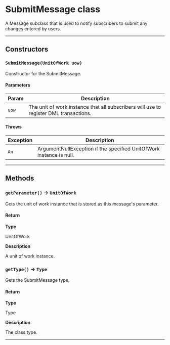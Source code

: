 # SubmitMessage class

A Message subclass that is used to notify subscribers to submit any changes entered by users.

---
## Constructors
### `SubmitMessage(UnitOfWork uow)`

Constructor for the SubmitMessage.
#### Parameters
|Param|Description|
|-----|-----------|
|`uow` |  The unit of work instance that all subscribers will use to register DML transactions. |

#### Throws
|Exception|Description|
|---------|-----------|
|`An` |  ArgumentNullException if the specified UnitOfWork instance is null. |

---
## Methods
### `getParameter()` → `UnitOfWork`

Gets the unit of work instance that is stored as this message's parameter.

#### Return

**Type**

UnitOfWork

**Description**

A unit of work instance.

### `getType()` → `Type`

Gets the SubmitMessage type.

#### Return

**Type**

Type

**Description**

The class type.

---
